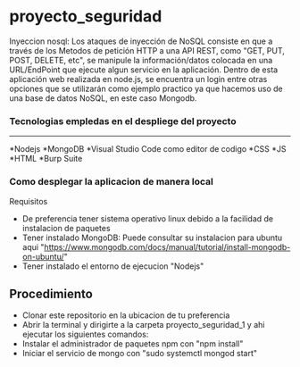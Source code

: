 # proyecto_seguridad
Inyeccion nosql: 
Los ataques de inyección de NoSQL consiste en que a través de los Metodos de petición HTTP a una API REST, 
como "GET, PUT, POST, DELETE, etc", se manipule la información/datos colocada en una URL/EndPoint que 
ejecute algun servicio en la aplicación.
Dentro de esta aplicación web realizada en node.js, se encuentra un login entre otras opciones que se utilizarán 
como ejemplo practico ya que hacemos uso de una base de datos NoSQL, en este caso Mongodb.
### Tecnologias empledas en el despliege del proyecto
------
*Nodejs
*MongoDB
*Visual Studio Code como editor de codigo
*CSS
*JS
*HTML
*Burp Suite

### Como desplegar la aplicacion de manera local 
Requisitos
* De preferencia tener sistema operativo linux debido a la facilidad de instalacion de paquetes
* Tener instalado MongoDB: Puede consultar su instalacion para ubuntu aqui "https://www.mongodb.com/docs/manual/tutorial/install-mongodb-on-ubuntu/"
* Tener instalado el entorno de ejecucion "Nodejs"
## Procedimiento
* Clonar este repositorio en la ubicacion de tu preferencia
* Abrir la terminal y dirigirte a la carpeta proyecto_seguridad_1 y ahi ejecutar los siguientes comandos:
* Instalar el administrador de paquetes npm con "npm install"
* Iniciar el servicio de mongo con "sudo systemctl mongod start"
